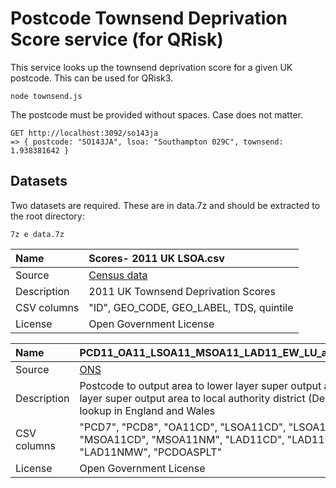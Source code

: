 # Postcode Townsend Deprivation Score service (for QRisk)

This service looks up the townsend deprivation score for a given UK postcode. This can be used for QRisk3.

```
node townsend.js
```

The postcode must be provided without spaces. Case does not matter.

```
GET http://localhost:3092/so143ja
=> { postcode: "SO143JA", lsoa: "Southampton 029C", townsend: 1.938381642 }
```

## Datasets

Two datasets are required. These are in data.7z and should be extracted to the root directory:

```
7z e data.7z
```

| Name | __Scores- 2011 UK LSOA.csv__ |
| :--- | :--- |
| Source       | [Census data](https://www.statistics.digitalresources.jisc.ac.uk/dataset/2011-uk-townsend-deprivation-scores) |
| Description  | 2011 UK Townsend Deprivation Scores |
| CSV columns  | "ID", GEO_CODE, GEO_LABEL, TDS, quintile |
| License      | Open Government License |

| Name | __PCD11_OA11_LSOA11_MSOA11_LAD11_EW_LU_aligned_v2.csv__ |
| :--- | :--- |
| Source       | [ONS](https://ons.maps.arcgis.com/home/item.html?id=ef72efd6adf64b11a2228f7b3e95deea) |
| Description  | Postcode to output area to lower layer super output area to middle layer super output area to local authority district (December 2011) lookup in England and Wales |
| CSV columns  | "PCD7", "PCD8", "OA11CD", "LSOA11CD", "LSOA11NM", "MSOA11CD", "MSOA11NM", "LAD11CD", "LAD11NM", "LAD11NMW", "PCDOASPLT"
| License      | Open Government License
